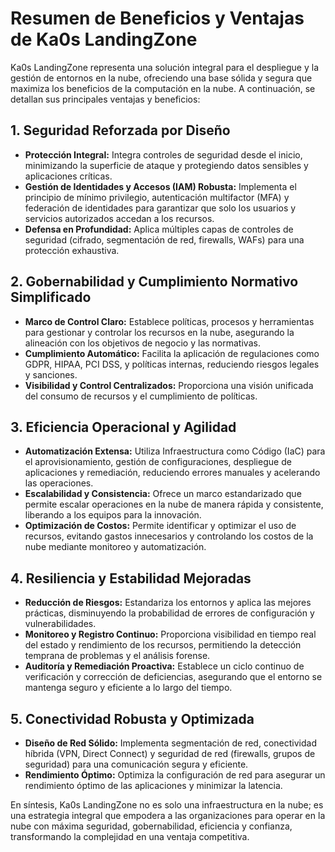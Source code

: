 # Resumen de Beneficios y Ventajas de Ka0s LandingZone

Ka0s LandingZone representa una solución integral para el despliegue y la gestión de entornos en la nube, ofreciendo una base sólida y segura que maximiza los beneficios de la computación en la nube. A continuación, se detallan sus principales ventajas y beneficios:

## 1. Seguridad Reforzada por Diseño

*   **Protección Integral:** Integra controles de seguridad desde el inicio, minimizando la superficie de ataque y protegiendo datos sensibles y aplicaciones críticas.
*   **Gestión de Identidades y Accesos (IAM) Robusta:** Implementa el principio de mínimo privilegio, autenticación multifactor (MFA) y federación de identidades para garantizar que solo los usuarios y servicios autorizados accedan a los recursos.
*   **Defensa en Profundidad:** Aplica múltiples capas de controles de seguridad (cifrado, segmentación de red, firewalls, WAFs) para una protección exhaustiva.

## 2. Gobernabilidad y Cumplimiento Normativo Simplificado

*   **Marco de Control Claro:** Establece políticas, procesos y herramientas para gestionar y controlar los recursos en la nube, asegurando la alineación con los objetivos de negocio y las normativas.
*   **Cumplimiento Automático:** Facilita la aplicación de regulaciones como GDPR, HIPAA, PCI DSS, y políticas internas, reduciendo riesgos legales y sanciones.
*   **Visibilidad y Control Centralizados:** Proporciona una visión unificada del consumo de recursos y el cumplimiento de políticas.

## 3. Eficiencia Operacional y Agilidad

*   **Automatización Extensa:** Utiliza Infraestructura como Código (IaC) para el aprovisionamiento, gestión de configuraciones, despliegue de aplicaciones y remediación, reduciendo errores manuales y acelerando las operaciones.
*   **Escalabilidad y Consistencia:** Ofrece un marco estandarizado que permite escalar operaciones en la nube de manera rápida y consistente, liberando a los equipos para la innovación.
*   **Optimización de Costos:** Permite identificar y optimizar el uso de recursos, evitando gastos innecesarios y controlando los costos de la nube mediante monitoreo y automatización.

## 4. Resiliencia y Estabilidad Mejoradas

*   **Reducción de Riesgos:** Estandariza los entornos y aplica las mejores prácticas, disminuyendo la probabilidad de errores de configuración y vulnerabilidades.
*   **Monitoreo y Registro Continuo:** Proporciona visibilidad en tiempo real del estado y rendimiento de los recursos, permitiendo la detección temprana de problemas y el análisis forense.
*   **Auditoría y Remediación Proactiva:** Establece un ciclo continuo de verificación y corrección de deficiencias, asegurando que el entorno se mantenga seguro y eficiente a lo largo del tiempo.

## 5. Conectividad Robusta y Optimizada

*   **Diseño de Red Sólido:** Implementa segmentación de red, conectividad híbrida (VPN, Direct Connect) y seguridad de red (firewalls, grupos de seguridad) para una comunicación segura y eficiente.
*   **Rendimiento Óptimo:** Optimiza la configuración de red para asegurar un rendimiento óptimo de las aplicaciones y minimizar la latencia.

En síntesis, Ka0s LandingZone no es solo una infraestructura en la nube; es una estrategia integral que empodera a las organizaciones para operar en la nube con máxima seguridad, gobernabilidad, eficiencia y confianza, transformando la complejidad en una ventaja competitiva.

